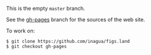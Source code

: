 This is the empty `master` branch.

See the [gh-pages](https://github.com/inagua/figs.land/tree/gh-pages) branch for the sources of the web site.

To work on:

```
$ git clone https://github.com/inagua/figs.land
$ git checkout gh-pages
```
